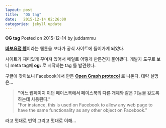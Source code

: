 ```yaml
---
layout: post
title:  "OG tag"
date:   2015-12-14 02:26:00
categories: jekyll update
---
```


**OG tag** 
Posted on 2015-12-14 by juddammu


[**바보요정 웽**](http://www.wooeng.com)이라는 웹툰을 보다가 공식 사이트에 들어가게 되었다.

사이트가 재미있게 꾸며져 있어서 메일로 어떻게 만든건지 물어봤다.
개발자 도구로 보니 meta tag에 **og:** 로 시작하는  tag 를 발견했다.

구글에 찾아보니 Facebook에서 만든 [**Open Graph protocol**](http://ogp.me/) 로 나온다.
대략 설명은...


>**"어느 웹페이지 이던 페이스북에서 페이스북의 다른 개체와 같은 
기능을 갖도록 하는데 사용된다."**  
>"For instance, this is used on Facebook to allow 
any web page to have the same functionality 
as any other object on Facebook."


라고 멋대로 번역 그리고 멋대로 이해...


